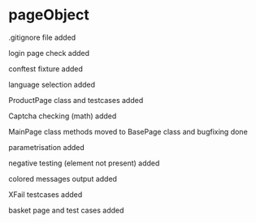 # pageObject
.gitignore file added

login page check added

conftest fixture added

language selection added

ProductPage class and testcases added

Captcha checking (math) added

MainPage class methods moved to BasePage class and bugfixing done

parametrisation added

negative testing (element not present) added

colored messages output added

XFail testcases added

basket page and test cases added


